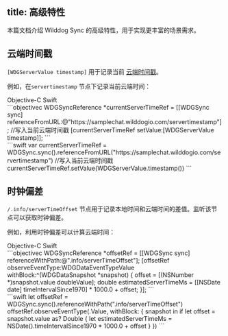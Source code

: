 
title: 高级特性
---
本篇文档介绍 Wilddog Sync 的高级特性，用于实现更丰富的场景需求。


## 云端时间戳

`[WDGServerValue timestamp]` 用于记录当前 [云端时间戳](/api/sync/ios/WDGServerValue.html)。

例如，在`servertimestamp` 节点下记录当前云端时间：

<div class="slide">
<div class='slide-title'>
  <span class="slide-tab tab-current">Objective-C</span>
  <span class="slide-tab">Swift</span>
</div>
<div class="slide-content slide-content-show">
```objectivec
WDGSyncReference *currentServerTimeRef = [[WDGSync sync] referenceFromURL:@"https://samplechat.wilddogio.com/servertimestamp"];
//写入当前云端时间戳
[currentServerTimeRef setValue:[WDGServerValue timestamp]];
```
</div>
<div class="slide-content">
```swift
var currentServerTimeRef = WDGSync.sync().referenceFromURL("https://samplechat.wilddogio.com/servertimestamp")
//写入当前云端时间戳
currentServerTimeRef.setValue(WDGServerValue.timestamp())
```
</div>
</div>


## 时钟偏差

 `/.info/serverTimeOffset` 节点用于记录本地时间和云端时间的差值。监听该节点可以获取时钟偏差。

例如，利用时钟偏差可以计算云端时间：

<div class="slide">
<div class='slide-title'>
  <span class="slide-tab tab-current">Objective-C</span>
  <span class="slide-tab">Swift</span>
</div>
<div class="slide-content slide-content-show">
```objectivec
WDGSyncReference *offsetRef = [[WDGSync sync] referenceWithPath:@".info/serverTimeOffset"];
[offsetRef observeEventType:WDGDataEventTypeValue withBlock:^(WDGDataSnapshot *snapshot) {
  offset = [(NSNumber *)snapshot.value doubleValue];
  double estimatedServerTimeMs = [[NSDate date] timeIntervalSince1970] * 1000.0 + offset;
}];
```
</div>
<div class="slide-content">
```swift
let offsetRef = WDGSync.sync().referenceWithPath(".info/serverTimeOffset")
offsetRef.observeEventType(.Value, withBlock: { snapshot in
    if let offset = snapshot.value as? Double {
        let estimatedServerTimeMs = NSDate().timeIntervalSince1970 * 1000.0 + offset
    }
})
```
</div>
</div>
